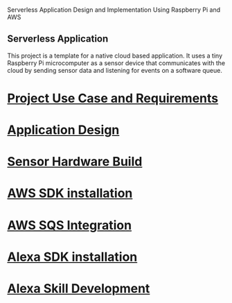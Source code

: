 ###
Serverless Application Design and Implementation Using Raspberry Pi and AWS

## Serverless Application
This project is a template for a native cloud based application. It uses a tiny Raspberry Pi microcomputer as a sensor device that communicates with the cloud by sending sensor data and listening for events on a software queue.
# [Project Use Case and Requirements](Use-case.md)
# [Application Design](Rpi-sensor2.md)
# [Sensor Hardware Build](Rpi-sensor.md)
# [AWS SDK installation](SDK-install.md)
# [AWS SQS Integration](SQS-Integration.md)
# [Alexa SDK installation](AlexaSDK.md)
# [Alexa Skill Development](AlexaSkillTemplate.md)
